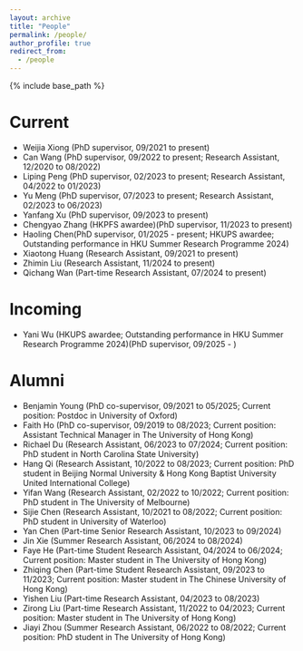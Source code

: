 ```yaml
---
layout: archive
title: "People"
permalink: /people/
author_profile: true
redirect_from:
  - /people
---
```


{% include base_path %}

Current
======
* Weijia Xiong (PhD supervisor, 09/2021 to present)
* Can Wang (PhD supervisor, 09/2022 to present; Research Assistant, 12/2020 to 08/2022)
* Liping Peng (PhD supervisor, 02/2023 to present; Research Assistant, 04/2022 to 01/2023)
* Yu Meng (PhD supervisor, 07/2023 to present; Research Assistant, 02/2023 to 06/2023)
* Yanfang Xu (PhD supervisor, 09/2023 to present)
* Chengyao Zhang (HKPFS awardee)(PhD supervisor, 11/2023 to present)
* Haoling Chen(PhD supervisor, 01/2025 - present; HKUPS awardee; Outstanding performance in HKU Summer Research Programme 2024)
* Xiaotong Huang (Research Assistant, 09/2021 to present)
* Zhimin Liu (Research Assistant, 11/2024 to present)
* Qichang Wan (Part-time Research Assistant, 07/2024 to present)

Incoming
======
* Yani Wu (HKUPS awardee; Outstanding performance in HKU Summer Research Programme 2024)(PhD supervisor, 09/2025 - )

Alumni
======
* Benjamin Young (PhD co-supervisor, 09/2021 to 05/2025; Current position: Postdoc in University of Oxford)
* Faith Ho (PhD co-supervisor, 09/2019 to 08/2023; Current position: Assistant Technical Manager in The University of Hong Kong)
* Richael Du (Research Assistant, 06/2023 to 07/2024; Current position: PhD student in North Carolina State University)
* Hang Qi (Research Assistant, 10/2022 to 08/2023; Current position: PhD student in Beijing Normal University & Hong Kong Baptist University United International College)
* Yifan Wang (Research Assistant, 02/2022 to 10/2022; Current position: PhD student in The University of Melbourne)
* Sijie Chen (Research Assistant, 10/2021 to 08/2022; Current position: PhD student in University of Waterloo)
* Yan Chen (Part-time Senior Research Assistant, 10/2023 to 09/2024)
* Jin Xie (Summer Research Assistant, 06/2024 to 08/2024)
* Faye He (Part-time Student Research Assistant, 04/2024 to 06/2024; Current position: Master student in The University of Hong Kong)
* Zhiqing Chen (Part-time Student Research Assistant, 09/2023 to 11/2023; Current position: Master student in The Chinese University of Hong Kong)
* Yishen Liu (Part-time Research Assistant, 04/2023 to 08/2023)
* Zirong Liu (Part-time Research Assistant, 11/2022 to 04/2023; Current position: Master student in The University of Hong Kong)  
* Jiayi Zhou (Summer Research Assistant, 06/2022 to 08/2022; Current position: PhD student in The University of Hong Kong)




